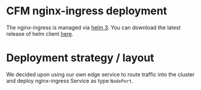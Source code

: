 # CFM nginx-ingress deployment

The nginx-ingress is managed via [helm 3](https://helm.sh/).
You can download the latest release of helm client [here](https://github.com/helm/helm/releases).

# Deployment strategy / layout

We decided upon using our own edge service to route traffic into the cluster and deploy nginx-ingress Service as type `NodePort`.